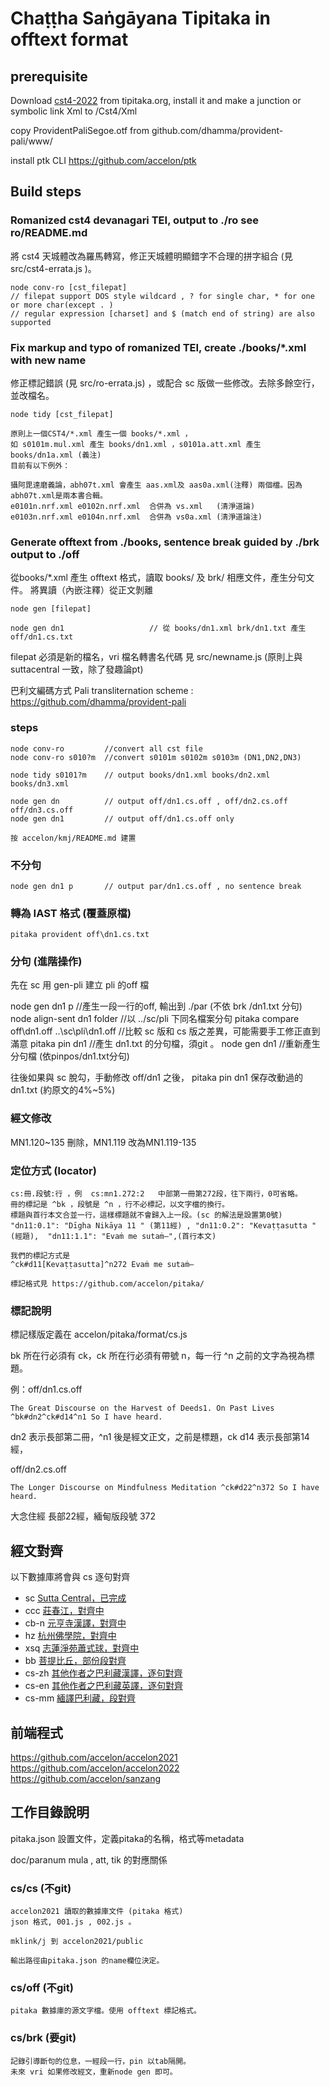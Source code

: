 # Chaṭṭha Saṅgāyana Tipitaka in offtext format

## prerequisite

Download [cst4-2022](https://tipitaka.org/cst/cst4-2022-04-05-4.1.0.3.msi) from tipitaka.org, install it and make a junction or symbolic link Xml to /Cst4/Xml

copy ProvidentPaliSegoe.otf from github.com/dhamma/provident-pali/www/

install ptk CLI https://github.com/accelon/ptk

## Build steps
    
### Romanized cst4 devanagari TEI, output to ./ro see ro/README.md 
將 cst4 天城體改為羅馬轉寫，修正天城體明顯錯字不合理的拼字組合 (見 src/cst4-errata.js )。

    node conv-ro [cst_filepat]
    // filepat support DOS style wildcard , ? for single char, * for one or more char(except . )
    // regular expression [charset] and $ (match end of string) are also supported


### Fix markup and typo of romanized TEI, create ./books/*.xml with new name
修正標記錯誤 (見  src/ro-errata.js) ，或配合 sc 版做一些修改。去除多餘空行，並改檔名。

    node tidy [cst_filepat]

    原則上一個CST4/*.xml 產生一個 books/*.xml ，
    如 s0101m.mul.xml 產生 books/dn1.xml ，s0101a.att.xml 產生 books/dn1a.xml (義注)
    目前有以下例外：

    攝阿毘達磨義論，abh07t.xml 會產生 aas.xml及 aas0a.xml(注釋) 兩個檔。因為abh07t.xml是兩本書合輯。
    e0101n.nrf.xml e0102n.nrf.xml  合併為 vs.xml   (清淨道論)
    e0103n.nrf.xml e0104n.nrf.xml  合併為 vs0a.xml (清淨道論注)


### Generate offtext from ./books, sentence break guided by ./brk output to ./off
從books/*.xml 產生 offtext 格式，讀取 books/ 及 brk/ 相應文件，產生分句文件。
將異讀（內嵌注釋）從正文剝離

    node gen [filepat]

    node gen dn1                   // 從 books/dn1.xml brk/dn1.txt 產生 off/dn1.cs.txt

filepat 必須是新的檔名，vri 檔名轉書名代碼 見 src/newname.js (原則上與 suttacentral 一致，除了發趣論pt)

巴利文編碼方式 Pali transliternation scheme : https://github.com/dhamma/provident-pali

### steps
    
    node conv-ro         //convert all cst file
    node conv-ro s010?m  //convert s0101m s0102m s0103m (DN1,DN2,DN3)

    node tidy s0101?m    // output books/dn1.xml books/dn2.xml books/dn3.xml

    node gen dn          // output off/dn1.cs.off , off/dn2.cs.off off/dn3.cs.off
    node gen dn1         // output off/dn1.cs.off only

    按 accelon/kmj/README.md 建置
    

### 不分句

    node gen dn1 p       // output par/dn1.cs.off , no sentence break

### 轉為 IAST 格式 (覆蓋原檔)

    pitaka provident off\dn1.cs.txt    

### 分句 (進階操作)
  先在 sc 用 gen-pli 建立 pli 的off 檔
  
  node gen dn1 p                               //產生一段一行的off, 輸出到 ./par (不依 brk /dn1.txt 分句)
  node align-sent dn1 folder                   //以 ../sc/pli 下同名檔案分句
  pitaka compare off\dn1.off ..\sc\pli\dn1.off //比較 sc 版和 cs 版之差異，可能需要手工修正直到滿意
  pitaka pin dn1                               //產生 dn1.txt 的分句檔，須git 。
  node gen dn1                                 //重新產生分句檔 (依pinpos/dn1.txt分句)

  往後如果與 sc 脫勾，手動修改 off/dn1 之後，
  pitaka pin dn1
  保存改動過的 dn1.txt (約原文的4%~5%)

### 經文修改
   MN1.120~135 刪除，MN1.119 改為MN1.119-135


### 定位方式 (locator)

    cs:冊.段號:行 ，例  cs:mn1.272:2   中部第一冊第272段，往下兩行，0可省略。
    冊的標記是 ^bk ，段號是 ^n ，行不必標記，以文字檔的換行。
    標題與首行本文合並一行，這樣標題就不會歸入上一段。(sc 的解法是設置第0號)
    "dn11:0.1": "Dīgha Nikāya 11 " (第11經) , "dn11:0.2": "Kevaṭṭasutta " (經題),  "dn11:1.1": "Evaṁ me sutaṁ—",(首行本文)
    
    我們的標記方式是
    ^ck#d11[Kevaṭṭasutta]^n272 Evaṁ me sutaṁ—
    
    標記格式見 https://github.com/accelon/pitaka/ 


### 標記說明

標記樣版定義在 accelon/pitaka/format/cs.js

bk 所在行必須有 ck，ck 所在行必須有帶號 n，每一行 ^n 之前的文字為視為標題。

例：off/dn1.cs.off

    The Great Discourse on the Harvest of Deeds1. On Past Lives ^bk#dn2^ck#d14^n1 So I have heard. 
    
dn2 表示長部第二冊，^n1 後是經文正文，之前是標題，ck d14 表示長部第14經，

off/dn2.cs.off

    The Longer Discourse on Mindfulness Meditation ^ck#d22^n372 So I have heard. 

大念住經 長部22經，緬甸版段號 372

## 經文對齊
   以下數據庫將會與 cs 逐句對齊

* sc [Sutta Central，已完成](https://github.com/accelon/sc)
* ccc [莊春江，對齊中](https://github.com/accelon/ccc)
* cb-n [元亨寺漢譯，對齊中](https://github.com/accelon/cb-n)
* hz [杭州佛學院，對齊中](https://github.com/accelon/sutra-mobi)
* xsq [志蓮淨苑蕭式球，對齊中](https://github.com/accelon/xsq)
* bb [菩提比丘，部份段對齊](https://github.com/accelon/bb)
* cs-zh [其他作者之巴利藏漢譯，逐句對齊](https://github.com/accelon/cs-zh)
* cs-en [其他作者之巴利藏英譯，逐句對齊](https://github.com/accelon/cs-en)
* cs-mm [緬譯巴利藏，段對齊](https://github.com/accelon/cs-mm)
   

## 前端程式
   
   https://github.com/accelon/accelon2021
   https://github.com/accelon/accelon2022
   https://github.com/accelon/sanzang



## 工作目錄說明
   
   pitaka.json 設置文件，定義pitaka的名稱，格式等metadata

   doc/paranum  mula , att, tik 的對應關係

###  cs/cs    (不git)
    
    accelon2021 讀取的數據庫文件 (pitaka 格式)
    json 格式, 001.js , 002.js 。
    
    mklink/j 到 accelon2021/public
    
    輸出路徑由pitaka.json 的name欄位決定。

###  cs/off   (不git)

    pitaka 數據庫的源文字檔。使用 offtext 標記格式。

###  cs/brk   (要git)
    
    記錄引導斷句的位息，一經段一行，pin 以tab隔開。
    未來 vri 如果修改經文，重新node gen 即可。




